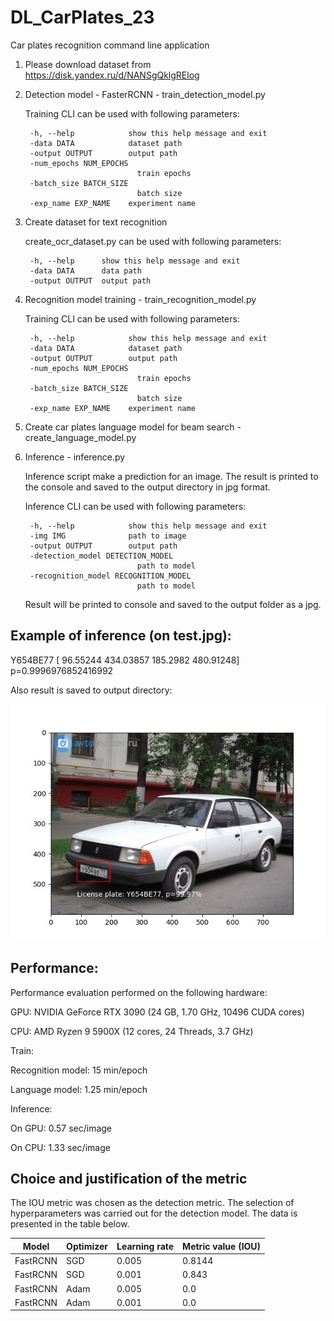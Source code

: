 # DL_CarPlates_23
Car plates recognition command line application

1. Please download dataset from https://disk.yandex.ru/d/NANSgQklgRElog

1. Detection model - FasterRCNN - train_detection_model.py

    Training CLI can be used with following parameters:

        -h, --help            show this help message and exit
        -data DATA            dataset path
        -output OUTPUT        output path
        -num_epochs NUM_EPOCHS
                                train epochs
        -batch_size BATCH_SIZE
                                batch size
        -exp_name EXP_NAME    experiment name

1. Create dataset for text recognition

    create_ocr_dataset.py can be used with following parameters:

        -h, --help      show this help message and exit
        -data DATA      data path
        -output OUTPUT  output path

1. Recognition model training - train_recognition_model.py

    Training CLI can be used with following parameters:

        -h, --help            show this help message and exit
        -data DATA            dataset path
        -output OUTPUT        output path
        -num_epochs NUM_EPOCHS
                                train epochs
        -batch_size BATCH_SIZE
                                batch size
        -exp_name EXP_NAME    experiment name

1. Create car plates language model for beam search - create_language_model.py

1. Inference - inference.py

    Inference script make a prediction for an image. The result is printed to the console and saved to the output directory in jpg format.

    Inference CLI can be used with following parameters:

        -h, --help            show this help message and exit
        -img IMG              path to image
        -output OUTPUT        output path
        -detection_model DETECTION_MODEL
                                path to model
        -recognition_model RECOGNITION_MODEL
                                path to model

    Result will be printed to console and saved to the output folder as a jpg.


## Example of inference (on test.jpg):

Y654BE77 [ 96.55244 434.03857 185.2982  480.91248] p=0.9996976852416992

Also result is saved to output directory:

![Example](https://github.com/PetrovitchSharp/DL_CarPlates_23/blob/dev/inference_example.jpg)

## Performance:

Performance evaluation performed on the following hardware:

GPU: NVIDIA GeForce RTX 3090 (24 GB, 1.70 GHz, 10496 CUDA cores)

CPU: AMD Ryzen 9 5900X (12 cores, 24 Threads, 3.7 GHz) 

Train:

Recognition model: 15 min/epoch

Language model: 1.25 min/epoch

Inference:

On GPU: 0.57 sec/image

On CPU: 1.33 sec/image

## Choice and justification of the metric

The IOU metric was chosen as the detection metric. The selection of hyperparameters was carried out for the detection model. The data is presented in the table below.

| Model | Optimizer | Learning rate | Metric value (IOU) |
| --- | --- | --- | --- |
| FastRCNN | SGD | 0.005 | 0.8144 |
| FastRCNN | SGD | 0.001 | 0.843 |
| FastRCNN | Adam | 0.005 | 0.0 |
| FastRCNN | Adam | 0.001 | 0.0 |
